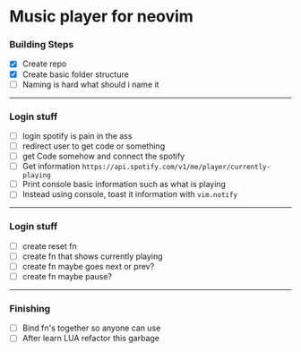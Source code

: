 # Music player for neovim

### Building Steps
- [x] Create repo
- [x] Create basic folder structure
- [ ] Naming is hard what should i name it
---
### Login stuff

- [ ] login spotify is pain in the ass
- [ ] redirect user to get code or something
- [ ] get Code somehow and connect the spotify
- [ ] Get information `https://api.spotify.com/v1/me/player/currently-playing`
- [ ] Print console basic information such as what is playing
- [ ] Instead using console, toast it information with `vim.notify`

---
### Login stuff

- [ ] create reset fn
- [ ] create fn that shows currently playing
- [ ] create fn maybe goes next or prev?
- [ ] create fn maybe pause?

---
### Finishing
- [ ] Bind fn's together so anyone can use
- [ ] After learn LUA refactor this garbage
